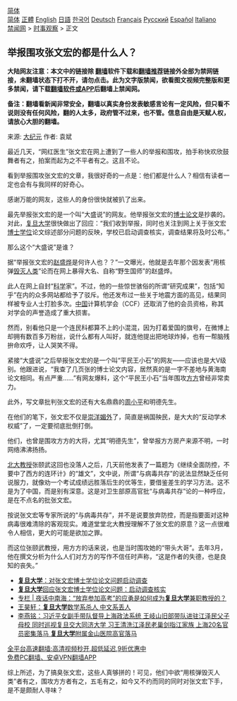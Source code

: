  <!-- 面包屑导航 --> <div class="breadcrumb"><!-- GTranslate: https://gtranslate.io/ -->  <div class="switcher notranslate">  <div class="selected">  <a href="#" onclick="return false;"> 简体</a>  </div>  <div class="option">  <a href="https://www.bannedbook.org" onclick="doGTranslate('zh-CN|zh-CN');jQuery('div.switcher div.selected a').html(jQuery(this).html());return false;" title="简体中文" class="nturl selected"> 简体</a>  <a href="https://www.bannedbook.org/zh-tw/" onclick="doGTranslate('zh-CN|zh-TW');jQuery('div.switcher div.selected a').html(jQuery(this).html());return false;" title="繁體中文" class="nturl"> 正體</a>  <a href="https://www.bannedbook.org/en/" onclick="doGTranslate('zh-CN|en');jQuery('div.switcher div.selected a').html(jQuery(this).html());return false;" title="English" class="nturl"> English</a>  <a href="https://www.bannedbook.org/ja/" onclick="doGTranslate('zh-CN|ja');jQuery('div.switcher div.selected a').html(jQuery(this).html());return false;" title="日本語" class="nturl"> 日語</a>  <a href="https://www.bannedbook.org/ko/" onclick="doGTranslate('zh-CN|ko');jQuery('div.switcher div.selected a').html(jQuery(this).html());return false;" title="한국어" class="nturl"> 한국어</a>  <a href="https://www.bannedbook.org/de/" onclick="doGTranslate('zh-CN|de');jQuery('div.switcher div.selected a').html(jQuery(this).html());return false;" title="Deutsch" class="nturl"> Deutsch</a>  <a href="https://www.bannedbook.org/fr/" onclick="doGTranslate('zh-CN|fr');jQuery('div.switcher div.selected a').html(jQuery(this).html());return false;" title="Français" class="nturl"> Français</a>  <a href="https://www.bannedbook.org/ru/" onclick="doGTranslate('zh-CN|ru');jQuery('div.switcher div.selected a').html(jQuery(this).html());return false;" title="Русский" class="nturl"> Русский</a>  <a href="https://www.bannedbook.org/es/" onclick="doGTranslate('zh-CN|es');jQuery('div.switcher div.selected a').html(jQuery(this).html());return false;" title="Español" class="nturl"> Español</a>  <a href="https://www.bannedbook.org/it/" onclick="doGTranslate('zh-CN|it');jQuery('div.switcher div.selected a').html(jQuery(this).html());return false;" title="Italiano" class="nturl"> Italiano</a>  </div>  </div>      <div class='breadcrumb-sub'><!-- Breadcrumb NavXT 6.3.0 --> <a href="https://www.bannedbook.org/" class="home">禁闻网</a> &gt; <a href="https://www.bannedbook.org/bnews/ssgc/" class="category">时事观察</a> &gt; 正文</div></div><h2>举报围攻张文宏的都是什么人？</h2> <p class="notice"><b>大陆网友注意：本文中的链接除 <a href="https://github.com/bannedbook/fanqiang" >翻墙</a>软件下载和<a href="https://github.com/killgcd/justmysocks/blob/master/README.md">翻墙推荐</a>链接外全部为禁网链接，未翻墙状态下打不开，请勿点击。此为文字版禁闻，欲看图文视频完整版和更多禁闻，请下载<a href="https://github.com/bannedbook/fanqiang">翻墙软件或APP</a>后翻墙上禁闻网。</p><p>备注：翻墙看新闻非常安全，翻墙以真实身份发表敏感言论有一定风险，但只看不说则没有任何风险，翻的人太多，政府管不过来，也不管。信息自由是天赋人权，请放心大胆的翻墙。</b></p>  <div class="entry"> <p>来源:&nbsp;<span class='wp_keywordlink_affiliate'><a href="http://www.epochtimes.com/" title="大纪元" target="_blank">大纪元</a></span>                            作者:&nbsp;袁斌                                                 </p> <p>最近几天，“网红医生”张文宏在网上遭到了一些人的举报和围攻，拍手称快欢欣鼓舞者有之，拍案而起为之不平者有之。这且不论。</p> <p>看到举报围攻张文宏的文章，我很好奇的一点是：他们都是什么人？相信有读者一定也会有与我同样的好奇心。</p> <p>感谢万能的网友，这些人的身份很快就被扒了出来。</p>  <p>最先举报张文宏的是一个叫“大盛说”的网友。他举报张文宏的<a href="https://www.bannedbook.org/bnews/tag/%E5%8D%9A%E5%A3%AB%E8%AE%BA%E6%96%87/" class="st_tag internal_tag" rel="tag" title="标签 博士论文 下的日志">博士论文</a>是抄袭的。对此，<a href="https://www.bannedbook.org/bnews/tag/%E5%A4%8D%E6%97%A6%E5%A4%A7%E5%AD%A6/" class="st_tag internal_tag" rel="tag" title="标签 复旦大学 下的日志">复旦大学</a>很快做出了回应：“我们收到举报，同时也关注到网上关于张文宏<a href="https://www.bannedbook.org/bnews/tag/%E5%8D%9A%E5%A3%AB%E5%AD%A6%E4%BD%8D/" class="st_tag internal_tag" rel="tag" title="标签 博士学位 下的日志">博士学位</a>论文综述部分问题的反映，学校已启动调查核实，调查结果将及时公布。”</p> <p>那么这个“大盛说”是谁？</p> <p>据“举报张文宏的<a href="https://www.bannedbook.org/bnews/tag/%e8%b5%b5%e7%9b%9b%e7%83%a8/" class="st_tag internal_tag" rel="tag" title="标签 赵盛烨 下的日志">赵盛烨</a>是何许人也？？”一文曝光，他就是去年那个因发表“用核弹<a href="https://www.bannedbook.org/bnews/tag/%E6%AF%81%E7%81%AD%E4%BA%BA%E7%B1%BB/" class="st_tag internal_tag" rel="tag" title="标签 毁灭人类 下的日志">毁灭人类</a>”论而在网上暴得大名、自称“野生国师”的赵盛烨。</p> <p>此人在网上自封“<span class='wp_keywordlink'><a href="https://www.bannedbook.org/forum11/topic309.html" title="禁片：“科学”的棍子" target="_blank">科学</a></span>家”。不过，他的一些惊世骇俗的所谓“研究成果”，包括“知乎”在内的众多网站都给予了驳斥。他还发布过一些关于地震方面的高见，结果同样被专业人士打脸多次。<span class='wp_keywordlink_affiliate'><a href="https://www.bannedbook.org/" title="中国" target="_blank">中国</a></span>计算机学会（CCF）还取消了他的会员资格，称其对学会的声誉造成了重大损害。</p>  <p>然而，别看他只是一个连民科都算不上的小混混，因为打着爱国的旗号，在微博上却拥有数百多万粉丝，说什么都有人叫好，就连他提出把地球炸掉，也有一帮脑残拚命欢呼，让人哭笑不得。</p> <p>紧接“大盛说”之后举报张文宏的是一个叫“平民王小石”的网友——应该也是大V级别。他跟进说，“我查了几页张的博士论文内容，居然真的是一字不差地与黄海南论文相同。有点严重……”有网友爆料，这个“平民王小石”当年围攻<a href="https://www.bannedbook.org/bnews/tag/%E6%96%B9%E6%96%B9/" class="st_tag internal_tag" rel="tag" title="标签 方方 下的日志">方方</a>曾经非常卖力。</p> <p>此外，写文章批判张文宏的还有大名鼎鼎的<a href="https://www.bannedbook.org/bnews/tag/%e5%91%a8%e5%b0%8f%e5%b9%b3/" class="st_tag internal_tag" rel="tag" title="标签 周小平 下的日志">周小平</a>和明德先生。</p> <p>在他们的笔下，张文宏不仅是<a href="https://www.bannedbook.org/bnews/tag/%E5%B4%87%E6%B4%8B%E5%AA%9A%E5%A4%96/" class="st_tag internal_tag" rel="tag" title="标签 崇洋媚外 下的日志">崇洋媚外</a>了，简直是祸国殃民，是大大的“反动学术权威”了，一定要彻底批倒打倒。</p>  <p>他们，也曾是围攻方方的大将，尤其“明德先生”，曾举报方方房产来源不明，一时网络沸沸扬扬。</p> <p><a href="https://www.bannedbook.org/bnews/tag/%e5%8c%97%e5%a4%a7%e6%95%99%e6%8e%88/" class="st_tag internal_tag" rel="tag" title="标签 北大教授 下的日志">北大教授</a>张颐武这回也没落人之后，几天前他发表了一篇题为《继续全面防控，不要中了西方的连环计》的“雄文”，文中说，所谓“与病毒共存”的说法显然缺乏任何说服力，就像劝一个考试成绩远胜落后生的优等生，要借鉴差生的学习方法。这不是为了中国，而是别有深意。这是对卫生部原高官批“与病毒共存”论的一种呼应，是在不点名的批张文宏。</p> <p>按说张文宏等专家所说的“与病毒共存”，并不是说要放弃防控，而是指要面对这种病毒很难清除的客观现实。难道堂堂北大教授理解不了张文宏的原意？这一点很难令人相信，更大的可能是欲加之罪。</p> <p>而这位张颐武教授，用方方的话来说，也是当时围攻她的“带头大哥”。去年3月，他在撰文分析为什么人们对方方的写作不信任时声称，“这是作者的失德，也是良知的丧失。”</p>  <ul class='op-related-articles' title='相关阅读'> <li><a href='https://www.bannedbook.org/bnews/headline/20210816/1606915.html' target='_blank'><b>复旦大学</b>：对张文宏博士学位论文问题启动调查</a></li> <li><a href='https://www.bannedbook.org/bnews/baitai/20210815/1606674.html' target='_blank'><b>复旦大学</b>回应张文宏博士学位论文问题：启动调查核实</a></li> <li><a href='https://www.bannedbook.org/bnews/cbnews/20210717/1588658.html' target='_blank'>专栏 | 夜话中南海：“放弃参加高考”的应勇是如何成为<b>复旦大学</b>兼职教授的？</a></li> <li><a href='https://www.bannedbook.org/bnews/comments/20210622/1571804.html' target='_blank'>王昊轩：<b>复旦大学</b>数学系杀人 中文系丢人</a></li> <li><a href='https://www.bannedbook.org/bnews/comments/20210620/1570548.html' target='_blank'>李燕铭：习近平女副手带队督导上海政法系统 王岐山旧部带队进驻江泽民父子母校 同时巡视复旦交大同济大学 习王清洗江泽民老巢剑指江家族 上海20名官员密集落马 <b>复旦大学</b>附属金山医院高官落马</a></li> </ul> <p class="texttj"> <a href="https://github.com/bannedbook/fanqiang/wiki/V2ray%E6%9C%BA%E5%9C%BA" target="_blank">全平台高速翻墙:高清视频秒开,超低延迟,9折优惠中</a><br/> <a href="https://github.com/bannedbook/fanqiang/wiki/%E7%A6%81%E9%97%BB%E7%BD%91%E5%AE%89%E5%8D%93%E7%BF%BB%E5%A2%99%E6%96%B0%E9%97%BBAPP" target="_blank">免费PC翻墙、安卓VPN翻墙APP</a></p><p>综上所述，为了搞臭张文宏，这些人真够拼的！可见，他们中欲“用核弹毁灭人类”者有之，围攻方方者有之，五毛有之，如今又不约而同的同时对张文宏下手，是不是颇耐人寻味？</p><a name='sharetosocial'></a>  <div style="margin-bottom:5px;padding-bottom:5px;clear:both"> <div id="archive-pix-1" class="banner-ads"> <!-- AuctionX Display platform tag START --> <div id="26318x728x90x621x_ADSLOT2" clicktrack="%%CLICK_URL_ESC%%"></div> <!-- AuctionX Display platform tag END --> </div> <div id="archive-pix-2" class="banner-ads"> <!-- AuctionX Display platform tag START --> <div id="26315x300x250x621x_ADSLOT2" clicktrack="%%CLICK_URL_ESC%%"></div> <!-- AuctionX Display platform tag END --> </div> </div>  <div id="archive-pix-1" class="banner-ads"> <!-- AuctionX Display platform tag START --> <div id="26318x728x90x621x_ADSLOT3" clicktrack="%%CLICK_URL_ESC%%"></div> <!-- AuctionX Display platform tag END --> </div> </div><!--END ENTRY--> 